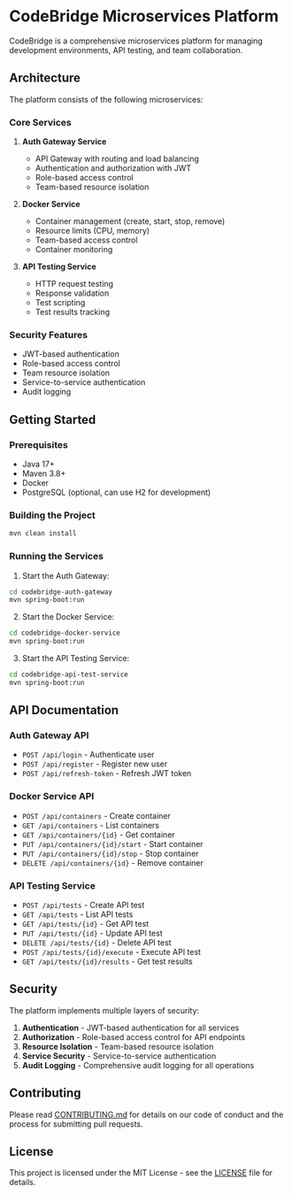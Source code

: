 # CodeBridge Microservices Platform

CodeBridge is a comprehensive microservices platform for managing development environments, API testing, and team collaboration.

## Architecture

The platform consists of the following microservices:

### Core Services

1. **Auth Gateway Service**
   - API Gateway with routing and load balancing
   - Authentication and authorization with JWT
   - Role-based access control
   - Team-based resource isolation

2. **Docker Service**
   - Container management (create, start, stop, remove)
   - Resource limits (CPU, memory)
   - Team-based access control
   - Container monitoring

3. **API Testing Service**
   - HTTP request testing
   - Response validation
   - Test scripting
   - Test results tracking

### Security Features

- JWT-based authentication
- Role-based access control
- Team resource isolation
- Service-to-service authentication
- Audit logging

## Getting Started

### Prerequisites

- Java 17+
- Maven 3.8+
- Docker
- PostgreSQL (optional, can use H2 for development)

### Building the Project

```bash
mvn clean install
```

### Running the Services

1. Start the Auth Gateway:

```bash
cd codebridge-auth-gateway
mvn spring-boot:run
```

2. Start the Docker Service:

```bash
cd codebridge-docker-service
mvn spring-boot:run
```

3. Start the API Testing Service:

```bash
cd codebridge-api-test-service
mvn spring-boot:run
```

## API Documentation

### Auth Gateway API

- `POST /api/login` - Authenticate user
- `POST /api/register` - Register new user
- `POST /api/refresh-token` - Refresh JWT token

### Docker Service API

- `POST /api/containers` - Create container
- `GET /api/containers` - List containers
- `GET /api/containers/{id}` - Get container
- `PUT /api/containers/{id}/start` - Start container
- `PUT /api/containers/{id}/stop` - Stop container
- `DELETE /api/containers/{id}` - Remove container

### API Testing Service

- `POST /api/tests` - Create API test
- `GET /api/tests` - List API tests
- `GET /api/tests/{id}` - Get API test
- `PUT /api/tests/{id}` - Update API test
- `DELETE /api/tests/{id}` - Delete API test
- `POST /api/tests/{id}/execute` - Execute API test
- `GET /api/tests/{id}/results` - Get test results

## Security

The platform implements multiple layers of security:

1. **Authentication** - JWT-based authentication for all services
2. **Authorization** - Role-based access control for API endpoints
3. **Resource Isolation** - Team-based resource isolation
4. **Service Security** - Service-to-service authentication
5. **Audit Logging** - Comprehensive audit logging for all operations

## Contributing

Please read [CONTRIBUTING.md](CONTRIBUTING.md) for details on our code of conduct and the process for submitting pull requests.

## License

This project is licensed under the MIT License - see the [LICENSE](LICENSE) file for details.

